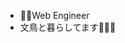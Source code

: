 - 👩‍💻Web Engineer
- 文鳥と暮らしてます🙂🤘🏻

<!---
wannyanland/wannyanland is a ✨ special ✨ repository because its `README.md` (this file) appears on your GitHub profile.
You can click the Preview link to take a look at your changes.
--->
